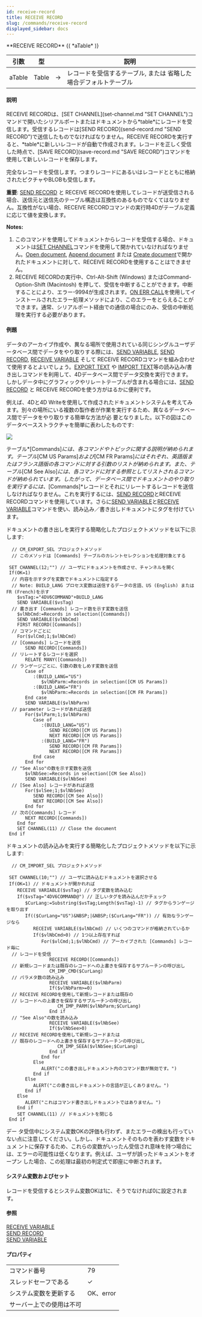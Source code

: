 ```yaml
---
id: receive-record
title: RECEIVE RECORD
slug: /commands/receive-record
displayed_sidebar: docs
---
```


<!--REF #_command_.RECEIVE RECORD.Syntax-->**RECEIVE RECORD** {( *aTable* )}<!-- END REF-->
<!--REF #_command_.RECEIVE RECORD.Params-->
| 引数 | 型 |  | 説明 |
| --- | --- | --- | --- |
| aTable | Table | &#8594;  | レコードを受信するテーブル, または 省略した場合デフォルトテーブル |

<!-- END REF-->

#### 説明 

<!--REF #_command_.RECEIVE RECORD.Summary-->RECEIVE RECORDは、[SET CHANNEL](set-channel.md "SET CHANNEL")コマンドで開いたシリアルポートまたはドキュメントから*table*にレコードを受信します。<!-- END REF-->受信するレコードは[SEND RECORD](send-record.md "SEND RECORD")で送信したものでなければなりません。RECEIVE RECORDを実行すると、*table*に新しいレコードが自動で作成されます。レコードを正しく受信した時点で、[SAVE RECORD](save-record.md "SAVE RECORD")コマンドを使用して新しいレコードを保存します。

完全なレコードを受信します。つまりレコードにあるいはレコードとともに格納されたピクチャやBLOBも受信します。

**重要**: [SEND RECORD](send-record.md "SEND RECORD") と RECEIVE RECORDを使用してレコードが送受信される場合、送信元と送信先のテーブル構造は互換性のあるものでなくてはなりません。互換性がない場合、RECEIVE RECORDコマンドの実行時4Dがテーブル定義に応じて値を変換します。

**Notes:**

1. このコマンドを使用してドキュメントからレコードを受信する場合、ドキュメントは[SET CHANNEL](set-channel.md "SET CHANNEL")コマンドを使用して開かれていなければなりません。[Open document](open-document.md "Open document"), [Append document](append-document.md "Append document") または [Create document](create-document.md "Create document")で開かれたドキュメントに対して、RECEIVE RECORDを使用することはできません。
2. RECEIVE RECORDの実行中、Ctrl-Alt-Shift (Windows) またはCommand-Option-Shift (Macintosh) を押して、受信を中断することができます。中断することにより、エラー-9994が生成されます。[ON ERR CALL](on-err-call.md "ON ERR CALL")を使用してインストールされたエラー処理メソッドにより、このエラーをとらえることができます。通常、シリアルポート経由での通信の場合にのみ、受信の中断処理を実行する必要があります。

#### 例題 

データのアーカイブ作成や、異なる場所で使用されている同じシングルユーザデータベース間でデータをやり取りする際には、[SEND VARIABLE](send-variable.md "SEND VARIABLE"), [SEND RECORD](send-record.md "SEND RECORD"), [RECEIVE VARIABLE](receive-variable.md "RECEIVE VARIABLE") そして RECEIVE RECORDコマンドを組み合わせて使用するとよいでしょう。[EXPORT TEXT](export-text.md "EXPORT TEXT") や [IMPORT TEXT](import-text.md "IMPORT TEXT")等の読み込み/書き出しコマンドを利用して、4Dデータベース間でデータ交換を実行できます。しかしデータ中にグラフィックやリレートテーブルが含まれる場合には、[SEND RECORD](send-record.md "SEND RECORD") と RECEIVE RECORDを使う方がはるかに便利です。 

例えば、4Dと4D Writeを使用して作成されたドキュメントシステムを考えてみます。別々の場所にいる複数の製作者が作業を実行するため、異なるデータベース間でデータをやり取りする簡単な方法が必 要となりました。以下の図はこのデータベースストラクチャを簡単に表わしたものです:

![](../assets/en/commands/pict16652.en.png)

テーブル*\[Commands\]*には、各コマンドやトピックに関する説明が納められます。テーブル*\[CM US Params\]*および*\[CM FR Params\]*にはそれぞれ、英語版またはフランス語版の各コマンドに対する引数のリストが納められます。また、テーブル*\[CM See Also\]*には、各コマンドに対する参照としてリストされるコマンドが納められています。したがって、データベース間でドキュメントのやり取りを実行するには、*\[Commands\]*レコードとそれにリレートするレコードを送信しなければなりません。これを実行するには、[SEND RECORD](send-record.md "SEND RECORD")とRECEIVE RECORDコマンドを使用しています。さらに[SEND VARIABLE](send-variable.md "SEND VARIABLE")と[RECEIVE VARIABLE](receive-variable.md "RECEIVE VARIABLE")コマンドを使い、読み込み／書き出しドキュメントにタグを付けています。

ドキュメントの書き出しを実行する簡略化したプロジェクトメソッドを以下に示します:

```4d
  // CM_EXPORT_SEL プロジェクトメソッド
  // このメソッドは [Commands] テーブルのカレントセレクションを処理対象とする
 
 SET CHANNEL(12;"") // ユーザにドキュメントを作成させ、チャンネルを開く
 If(OK=1)
  // 内容を示すタグを変数でドキュメントに指定する
  // Note: BUILD_LANG プロセス変数は送信するデータの言語、US (English) または FR (French)を示す
    $vsTag:="4DV6COMMAND"+BUILD_LANG
    SEND VARIABLE($vsTag)
  // 書き出す [Commands] レコード数を示す変数を送信
    $vlNbCmd:=Records in selection([Commands])
    SEND VARIABLE($vlNbCmd)
    FIRST RECORD([Commands])
  // コマンドごとに
    For($vlCmd;1;$vlNbCmd)
  // [Commands] レコードを送信
       SEND RECORD([Commands])
  // リレートするレコードを選択
       RELATE MANY([Commands])
  // ランゲージごとに、引数の数をしめす変数を送信
       Case of
          :(BUILD_LANG="US")
             $vlNbParm:=Records in selection([CM US Params])
          :(BUILD_LANG="FR")
             $vlNbParm:=Records in selection([CM FR Params])
       End case
       SEND VARIABLE($vlNbParm)
  // parameter レコードがあれば送信
       For($vlParm;1;$vlNbParm)
          Case of
             :(BUILD_LANG="US")
                SEND RECORD([CM US Params])
                NEXT RECORD([CM US Params])
             :(BUILD_LANG="FR")
                SEND RECORD([CM FR Params])
                NEXT RECORD([CM FR Params])
          End case
       End for
  // "See Also"の数を示す変数を送信
       $vlNbSee:=Records in selection([CM See Also])
       SEND VARIABLE($vlNbSee)
  // [See Also] レコードがあれば送信
       For($vlSee;1;$vlNbSee)
          SEND RECORD([CM See Also])
          NEXT RECORD([CM See Also])
       End for
  // 次の[Commands] レコード
       NEXT RECORD([Commands])
    End for
    SET CHANNEL(11) // Close the document
 End if
```

ドキュメントの読み込みを実行する簡略化したプロジェクトメソッドを以下に示します:

```4d
  // CM_IMPORT_SEL プロジェクトメソッド
 
 SET CHANNEL(10;"") // ユーザに読み込むドキュメントを選択させる
 If(OK=1) // ドキュメントが開かれれば
    RECEIVE VARIABLE($vsTag) // タグ変数を読み込む
    If($vsTag="4DV6COMMAND@") // 正しいタグを読み込んだかチェック
       $CurLang:=Substring($vsTag;Length($vsTag)-1) // タグからランゲージを取り出す
       If(($CurLang="US")&NBSP;|&NBSP;($CurLang="FR")) // 有効なランゲージなら
          RECEIVE VARIABLE($vlNbCmd) // いくつのコマンドが格納されているか
          If($vlNbCmd>0) // 1つ以上存在すれば
             For($vlCmd;1;$vlNbCmd) // アーカイブされた [Commands] レコード毎に
  // レコードを受信
                RECEIVE RECORD([Commands])
  // 新規レコードまたは既存のレコードへの上書きを保存するサブルーチンの呼び出し
                CM_IMP_CMD($CurLang)
  // パラメタ数の読み込み
                RECEIVE VARIABLE($vlNbParm)
                If($vlNbParm>=0)
  // RECEIVE RECORDを使用して新規レコードまたは既存の
  // レコードへの上書きを保存するサブルーチンの呼び出し
                   CM_IMP_PARM($vlNbParm;$CurLang)
                End if
  // "See Also"の数を読み込み
                RECEIVE VARIABLE($vlNbSee)
                If($vlNbSee>0)
  // RECEIVE RECORDを使用して新規レコードまたは
  // 既存のレコードへの上書きを保存するサブルーチンの呼び出し
                   CM_IMP_SEEA($vlNbSee;$CurLang)
                End if
             End for
          Else
             ALERT("この書き出しドキュメント内のコマンド数が無効です。")
          End if
       Else
          ALERT("この書き出しドキュメントの言語が正しくありません。")
       End if
    Else
       ALERT("これはコマンド書き出しドキュメントではありません。")
    End if
    SET CHANNEL(11) // ドキュメントを閉じる
 End if
```

  
デー タ受信中にシステム変数OKの評価も行わず、またエラーの検出も行っていない点に注意してください。しかし、ドキュメントそのものを表わす変数をドキュメ ントに保存するため、これらの変数がいったん受信され意味を持つ場合には、エラーの可能性は低くなります。例えば、ユーザが誤ったドキュメントをオープン した場合、この処理は最初の判定式で即座に中断されます。

#### システム変数およびセット 

レコードを受信するとシステム変数OKは1に、そうでなければ0に設定されます。

#### 参照 

[RECEIVE VARIABLE](receive-variable.md)  
[SEND RECORD](send-record.md)  
[SEND VARIABLE](send-variable.md)  

#### プロパティ
|  |  |
| --- | --- |
| コマンド番号 | 79 |
| スレッドセーフである | &check; |
| システム変数を更新する | OK、error |
| サーバー上での使用は不可 ||


